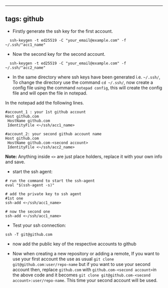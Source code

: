 
---
tags: github
---

- Firstly generate the ssh key for the first account.
```shell
  ssh-keygen -t ed25519 -C "your_email@example.com" -f ~/.ssh/"acc1_name"
  ``` 

- Now the second key for the second account.
```shell
  ssh-keygen -t ed25519 -C "your_email@example.com" -f ~/.ssh/"acc2_name"  
```
- In the same directory where ssh keys have been generated i.e. `~/.ssh/`,
  To change the directory use the command `cd ~/.ssh/`, now create a config file using the command `notepad config`, this will create the config file and will open the file in notepad.

In the  notepad add the following lines.
```notepad
#account_1 : your 1st github account
Host github.com
 HostName github.com
 IdentityFile <~/ssh/acc1_name>

#account_2: your second github account name
Host github.com
 HostName github.com-<second account>
 IdentityFile <~/ssh/acc2_name>

```
**Note:** Anything inside `<>` are just place holders, replace it with your own info and save.

- start the ssh agent:
```shell
# run the command to start the ssh-agent
eval "$(ssh-agent -s)"

# add the private key to ssh agent
#1st one 
ssh-add <~/ssh/acc1_name>

# now the second one
ssh-add <~/ssh/acc1_name>
```


- Test your ssh connection:
```shell
ssh -T git@github.com
```

- now add the public key of the respective accounts to github

- Now when creating a new repository or adding a remote, If you want to use your first account the use as usual `git clone git@github.com:user/repo-name` but if you want to use your second account then, replace `github.com` with `github.com-<second account>`in the above code and it becomes `git clone git@github.com-<second account>:user/repo-name`. This time your second account will be used.
